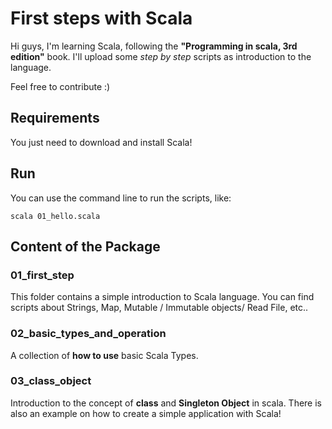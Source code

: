# First steps with Scala

Hi guys, I'm learning Scala, following the **"Programming in scala, 3rd edition"** book. I'll upload some _step by step_ scripts as introduction to the language. 

Feel free to contribute :)

## Requirements

You just need to download and install Scala!

## Run

You can use the command line to run the scripts, like:

    scala 01_hello.scala


## Content of the Package

### 01_first_step

This folder contains a simple introduction to Scala language. You can find scripts about Strings, Map, Mutable / Immutable objects/ Read File, etc..

### 02_basic_types_and_operation

A collection of **how to use** basic Scala Types.

### 03_class_object

Introduction to the concept of **class** and **Singleton Object** in scala. There is also an example on how to create a simple application with Scala!



